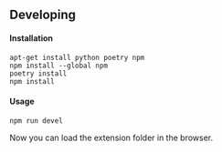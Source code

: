 ## Developing

#### Installation

```
apt-get install python poetry npm
npm install --global npm
poetry install
npm install
```

#### Usage

```
npm run devel
```

Now you can load the extension folder in the browser.
